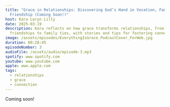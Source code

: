 ```yaml
---
title: "Grace in Relationships: Discovering God’s Hand in Vocation, Family, and
  Friendship (Coming Soon!)"
host: Kara Loryn Lilly
date: 2025-03-19
description: Kara reflects on how grace transforms relationships, from
  friendships to family ties, with stories and tips for fostering connection.
image: /assets/episodes/EverythingIsGrace_PodcastCover_ForWeb.jpg
duration: 00:28:45
episodeNumber: 3
audioFile: /assets/audio/episode-3.mp3
spotify: www.spotify.com
youtube: www.youtube.com
apple: www.apple.com
tags:
  - relationships
  - grace
  - connection
---
```

Coming soon!
